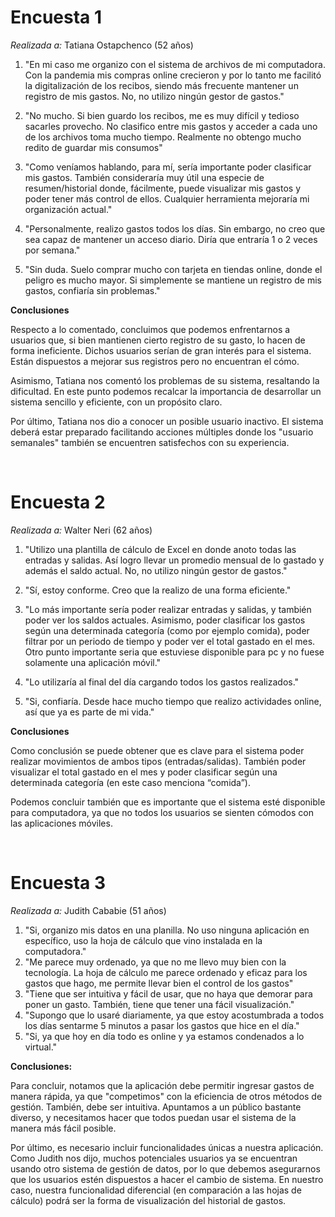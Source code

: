 # Encuesta 1
*Realizada a:* Tatiana Ostapchenco (52 años)
1. "En mi caso me organizo con el sistema de archivos de mi computadora. Con la pandemia mis compras online crecieron y por lo tanto me facilitó la digitalización de los recibos, siendo más frecuente mantener un registro de mis gastos. No, no utilizo ningún gestor de gastos."

2. "No mucho. Si bien guardo los recibos, me es muy difícil y tedioso sacarles provecho. No clasifico entre mis gastos y acceder a cada uno de los archivos toma mucho tiempo. Realmente no obtengo mucho redito de guardar mis consumos"
3. "Como veníamos hablando, para mí, sería importante poder clasificar mis gastos. También consideraría muy útil una especie de resumen/historial donde, fácilmente, puede visualizar mis gastos y poder tener más control de ellos. Cualquier herramienta mejoraría mi organización actual."
4. "Personalmente, realizo gastos todos los días. Sin embargo, no creo que sea capaz de mantener un acceso diario. Diría que entraría 1 o 2 veces por semana."
5. "Sin duda. Suelo comprar mucho con tarjeta en tiendas online, donde el peligro es mucho mayor. Si simplemente se mantiene un registro de mis gastos, confiaría sin problemas."

**Conclusiones**

Respecto a lo comentado, concluimos que podemos enfrentarnos a usuarios que, si bien mantienen cierto registro de su gasto, lo hacen de forma ineficiente. Dichos usuarios serían de
gran interés para el sistema. Están dispuestos a mejorar sus registros pero no encuentran el cómo.

Asimismo, Tatiana nos comentó los problemas de su sistema, resaltando la dificultad. En este punto podemos recalcar la importancia de desarrollar un sistema sencillo y eficiente,
con un propósito claro.

Por último, Tatiana nos dio a conocer un posible usuario inactivo. El sistema deberá estar preparado facilitando acciones múltiples donde los "usuario semanales" también se 
encuentren satisfechos con su experiencia.

<br>

# Encuesta 2

*Realizada a:* Walter Neri (62 años)
1. "Utilizo una plantilla de cálculo de Excel en donde anoto todas las entradas y salidas. Así logro llevar un promedio mensual de lo gastado y además el saldo actual. No, no utilizo ningún gestor de gastos."

2. "Sí, estoy conforme. Creo que la realizo de una forma eficiente."

3. "Lo más importante sería poder realizar entradas y salidas, y también poder ver los saldos actuales. Asimismo, poder clasificar los gastos según una determinada categoría (como por ejemplo comida), poder filtrar por un periodo de tiempo y poder ver el total gastado en el mes. Otro punto importante seria que estuviese disponible para pc y no fuese solamente una aplicación móvil."

4. "Lo utilizaría al final del día cargando todos los gastos realizados."

5. "Si, confiaría. Desde hace mucho tiempo que realizo actividades online, así que ya es parte de mi vida."

**Conclusiones**

Como conclusión se puede obtener que es clave para el sistema poder realizar movimientos de ambos tipos (entradas/salidas). También poder visualizar el total gastado en el mes y poder clasificar según una determinada categoría (en este caso menciona “comida”). 

Podemos concluir también que es importante que el sistema esté disponible para computadora, ya que no todos los usuarios se sienten cómodos con las aplicaciones móviles.

<br>

# Encuesta 3
*Realizada a:* Judith Cababie (51 años)

1. "Si, organizo mis datos en una planilla. No uso ninguna aplicación en específico, uso la hoja de cálculo que vino instalada en la computadora."
2. "Me parece muy ordenado, ya que no me llevo muy bien con la tecnología. La hoja de cálculo me parece ordenado y eficaz para los gastos que hago, me permite llevar bien el control de los gastos"
3. "Tiene que ser intuitiva y fácil de usar, que no haya que demorar para poner un gasto. También, tiene que tener una fácil visualización."
4. "Supongo que lo usaré diariamente, ya que estoy acostumbrada a todos los días sentarme 5 minutos a pasar los gastos que hice en el día."
5. "Si, ya que hoy en día todo es online y ya estamos condenados a lo virtual."

**Conclusiones:** 

Para concluir, notamos que la aplicación debe permitir ingresar gastos de manera rápida, ya que "competimos" con la eficiencia de otros métodos de gestión. 
También, debe ser intuitiva. Apuntamos a un público bastante diverso, y necesitamos hacer que todos puedan usar el sistema de la manera más fácil posible.

Por último, es necesario incluir funcionalidades únicas a nuestra aplicación. Como Judith nos dijo, muchos potenciales usuarios ya se encuentran usando otro sistema de gestión de datos, por lo que debemos asegurarnos que los usuarios estén dispuestos a hacer el cambio de sistema. En nuestro caso, nuestra funcionalidad diferencial (en comparación a las hojas de cálculo) podrá ser la forma de visualización del historial de gastos.

